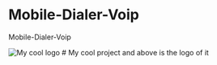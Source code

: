 # Mobile-Dialer-Voip
Mobile-Dialer-Voip

<img src="Screenshot_1.png" alt="My cool logo"/>
# My cool project and above is the logo of it
